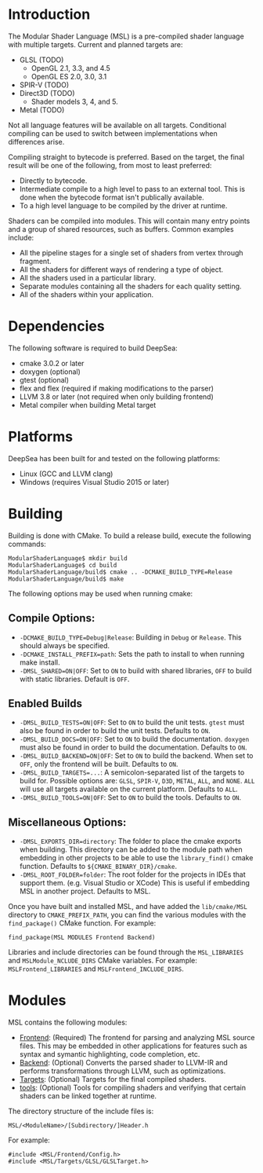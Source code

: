 # Introduction

The Modular Shader Language (MSL) is a pre-compiled shader language with multiple targets. Current and planned targets are:

* GLSL (TODO)
	* OpenGL 2.1, 3.3, and 4.5
	* OpenGL ES 2.0, 3.0, 3.1
* SPIR-V (TODO)
* Direct3D (TODO)
	* Shader models 3, 4, and 5.
* Metal (TODO)

Not all language features will be available on all targets. Conditional compiling can be used to switch between implementations when differences arise.

Compiling straight to bytecode is preferred. Based on the target, the final result will be one of the following, from most to least preferred:

* Directly to bytecode.
* Intermediate compile to a high level to pass to an external tool. This is done when the bytecode format isn't publically available.
* To a high level language to be compiled by the driver at runtime.

Shaders can be compiled into modules. This will contain many entry points and a group of shared resources, such as buffers. Common examples include:

* All the pipeline stages for a single set of shaders from vertex through fragment.
* All the shaders for different ways of rendering a type of object.
* All the shaders used in a particular library.
* Separate modules containing all the shaders for each quality setting.
* All of the shaders within your application.

# Dependencies

The following software is required to build DeepSea:

* cmake 3.0.2 or later
* doxygen (optional)
* gtest (optional)
* flex and flex (required if making modifications to the parser)
* LLVM 3.8 or later (not required when only building frontend)
* Metal compiler when building Metal target

# Platforms

DeepSea has been built for and tested on the following platforms:

* Linux (GCC and LLVM clang)
* Windows (requires Visual Studio 2015 or later)

# Building

Building is done with CMake. To build a release build, execute the following commands:

	ModularShaderLanguage$ mkdir build
	ModularShaderLanguage$ cd build
	ModularShaderLanguage/build$ cmake .. -DCMAKE_BUILD_TYPE=Release
	ModularShaderLanguage/build$ make

The following options may be used when running cmake:

## Compile Options:

* `-DCMAKE_BUILD_TYPE=Debug|Release`: Building in `Debug` or `Release`. This should always be specified.
* `-DCMAKE_INSTALL_PREFIX=path`: Sets the path to install to when running make install.
* `-DMSL_SHARED=ON|OFF`: Set to `ON` to build with shared libraries, `OFF` to build with static libraries. Default is `OFF`.

## Enabled Builds

* `-DMSL_BUILD_TESTS=ON|OFF`: Set to `ON` to build the unit tests. `gtest` must also be found in order to build the unit tests. Defaults to `ON`.
* `-DMSL_BUILD_DOCS=ON|OFF`: Set to `ON` to build the documentation. `doxygen` must also be found in order to build the documentation. Defaults to `ON`.
* `-DMSL_BUILD_BACKEND=ON|OFF`: Set to `ON` to build the backend. When set to `OFF`, only the frontend will be built. Defaults to `ON`.
* `-DMSL_BUILD_TARGETS=...`: A semicolon-separated list of the targets to build for. Possible options are: `GLSL`, `SPIR-V`, `D3D`, `METAL`, `ALL`, and `NONE`. `ALL` will use all targets available on the current platform. Defaults to `ALL`.
* `-DMSL_BUILD_TOOLS=ON|OFF`: Set to `ON` to build the tools. Defaults to `ON`.

## Miscellaneous Options:

* `-DMSL_EXPORTS_DIR=directory`: The folder to place the cmake exports when building. This directory can be added to the module path when embedding in other projects to be able to use the `library_find()` cmake function. Defaults to `${CMAKE_BINARY_DIR}/cmake`.
* `-DMSL_ROOT_FOLDER=folder`: The root folder for the projects in IDEs that support them. (e.g. Visual Studio or XCode) This is useful if embedding MSL in another project. Defaults to MSL.

Once you have built and installed MSL, and have added the `lib/cmake/MSL` directory to `CMAKE_PREFIX_PATH`, you can find the various modules with the `find_package()` CMake function. For example:

    find_package(MSL MODULES Frontend Backend)

Libraries and include directories can be found through the `MSL_LIBRARIES` and `MSLModule_NCLUDE_DIRS` CMake variables. For example: `MSLFrontend_LIBRARIES` and `MSLFrontend_INCLUDE_DIRS`.

# Modules

MSL contains the following modules:

* [Frontend](Frontend/README.md): (Required) The frontend for parsing and analyzing MSL source files. This may be embedded in other applications for features such as syntax and symantic highlighting, code completion, etc.
* [Backend](Backend/README.md): (Optional) Converts the parsed shader to LLVM-IR and performs transformations through LLVM, such as optimizations.
* [Targets](Targets/README.md): (Optional) Targets for the final compiled shaders.
* [tools](tools/README.md): (Optional) Tools for compiling shaders and verifying that certain shaders can be linked together at runtime.

The directory structure of the include files is:

	MSL/<ModuleName>/[Subdirectory/]Header.h

For example:

	#include <MSL/Frontend/Config.h>
	#include <MSL/Targets/GLSL/GLSLTarget.h>
